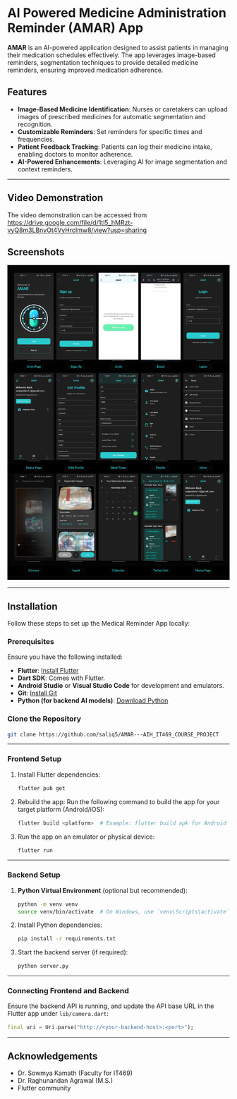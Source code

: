 
# AI Powered Medicine Administration Reminder (AMAR) App  

**AMAR** is an AI-powered application designed to assist patients in managing their medication schedules effectively. The app leverages image-based reminders, segmentation techniques to provide detailed medicine reminders, ensuring improved medication adherence.

## Features  
- **Image-Based Medicine Identification**: Nurses or caretakers can upload images of prescribed medicines for automatic segmentation and recognition.  
- **Customizable Reminders**: Set reminders for specific times and frequencies.  
- **Patient Feedback Tracking**: Patients can log their medicine intake, enabling doctors to monitor adherence.  
- **AI-Powered Enhancements**: Leveraging AI for image segmentation and context reminders.

---

## Video Demonstration
The video demonstration can be accessed from https://drive.google.com/file/d/1tl5_hMRzt-vyQ8m3LBnvOt4VyHrcImw8/view?usp=sharing


## Screenshots  
![amar_app](app.png)

---

## Installation  

Follow these steps to set up the Medical Reminder App locally:  

### Prerequisites  
Ensure you have the following installed:  
- **Flutter**: [Install Flutter](https://flutter.dev/docs/get-started/install)  
- **Dart SDK**: Comes with Flutter.  
- **Android Studio** or **Visual Studio Code** for development and emulators.  
- **Git**: [Install Git](https://git-scm.com/book/en/v2/Getting-Started-Installing-Git)  
- **Python (for backend AI models)**: [Download Python](https://www.python.org/downloads/)  

### Clone the Repository  
```bash  
git clone https://github.com/saliq5/AMAR---AIH_IT469_COURSE_PROJECT
```  

---

### Frontend Setup  

1. Install Flutter dependencies:  
   ```bash  
   flutter pub get  
   ```

2. Rebuild the app:
   Run the following command to build the app for your target platform (Android/iOS):

   ```bash
   flutter build <platform>  # Example: flutter build apk for Android
   ```

3. Run the app on an emulator or physical device:  
   ```bash  
   flutter run  
   ```  

---

### Backend Setup  

1. **Python Virtual Environment** (optional but recommended):  
   ```bash  
   python -m venv venv  
   source venv/bin/activate  # On Windows, use `venv\Scripts\activate`  
   ```  

2. Install Python dependencies:  
   ```bash  
   pip install -r requirements.txt  
   ```  

3. Start the backend server (if required):  
   ```bash  
   python server.py  
   ```  

---

### Connecting Frontend and Backend  

Ensure the backend API is running, and update the API base URL in the Flutter app under `lib/camera.dart`:  
```dart  
final uri = Uri.parse("http://<your-backend-host>:<port>");  
```  

---

## Acknowledgements  

- Dr. Sowmya Kamath (Faculty for IT469)
- Dr. Raghunandan Agrawal (M.S.)
- Flutter community
